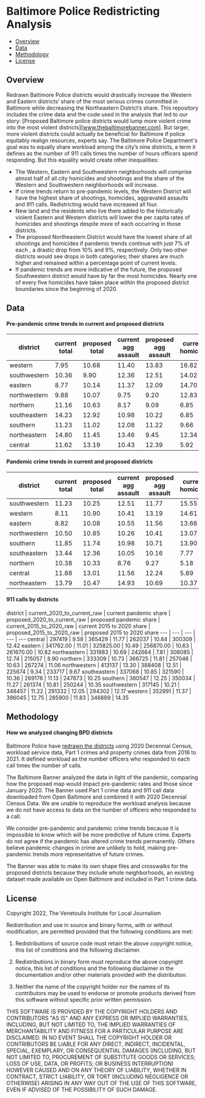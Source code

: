 Baltimore Police Redistricting Analysis
================

  - [Overview](#overview)
  - [Data](#data)
  - [Methodology](#method)
  - [License](#license)

## Overview

Redrawn Baltimore Police districts would drastically increase the Western and Eastern districts’ share of the most serious crimes committed in Baltimore while decreasing the Northeastern District’s share. This repository includes the crime data and the code used in the analysis that led to our story: [Proposed Baltimore police districts would lump more violent crime into the most violent districts][www.thebaltimorebanner.com]. But larger, more violent districts could actually be beneficial for Baltimore if police equitably realign resources, experts say.
The Baltimore Police Department's goal was to equally share workload among the city’s nine districts, a term it defines as the number of 911 calls times the number of hours officers spend responding. But this equality would create other inequalities:
- The Western, Eastern and Southwestern neighborhoods will comprise almost half of all city homicides and shootings and the share of the Western and Southwestern neighborhoods will increase.
- If crime trends return to pre-pandemic levels, the Western District will have the highest share of shootings, homicides, aggravated assaults and 911 calls. Redistricting would have increased all four.
- New land and the residents who live there added to the historically violent Eastern and Western districts will lower the per capita rates of homicides and shootings despite more of each occurring in those districts.
- The proposed Northeastern District would have the lowest share of all shootings and homicides if pandemic trends continue with just 7% of each , a drastic drop from 10% and 9%, respectively. Only two other districts would see drops in both categories; their shares are much higher and remained within a percentage point of current levels.
- If pandemic trends are more indicative of the future, the proposed Southwestern district would have by far the most homicides. Nearly one of every five homicides have taken place within the proposed district boundaries since the beginning of 2020.

<a id="data"></a>
## Data

#### Pre-pandemic crime trends in current and proposed districts
district | current total | proposed total | current agg assault | proposed agg assault | current homicide | proposed homicide | current shooting | proposed shooting
--- | --- | --- | --- | --- | --- | --- | --- | ---
western | 7.95 | 10.68 | 11.40 | 13.83 | 16.82 | 17.63 | 16.93 | 18.25
southwestern | 10.36 | 9.90 | 12.36 | 12.51 | 14.02 | 16.07 | 14.04 | 15.89
eastern | 8.77 | 10.14 | 11.37 | 12.09 | 14.70 | 14.77 | 14.74 | 13.84
northwestern | 9.88 | 10.07 | 9.75 | 9.20 | 12.83 | 12.09 | 11.02 | 10.36
northern | 11.16 | 10.63 | 8.17 | 9.09 | 6.85 | 9.53 | 6.85 | 9.01
southeastern | 14.23 | 12.92 | 10.98 | 10.22 | 6.85 | 7.91 | 6.60 | 7.86
southern | 11.23 | 11.02 | 12.08 | 11.22 | 9.66 | 7.79 | 11.30 | 9.56
northeastern | 14.80 | 11.45 | 13.46 | 9.45 | 12.34 | 7.73 | 11.40 | 7.55
central | 11.62 | 13.19 | 10.43 | 12.39 | 5.92 | 6.48 | 7.13 | 7.68

#### Pandemic crime trends in current and proposed districts
district | current total | proposed total | current agg assault | proposed agg assault | current homicide | proposed homicide | current shooting | proposed shooting
--- | --- | --- | --- | --- | --- | --- | --- | ---
southwestern | 11.23 | 10.25 | 12.51 | 11.77 | 15.55 | 19.08 | 13.91 | 15.47
western | 8.11 | 10.90 | 10.41 | 13.19 | 14.61 | 14.61 | 13.65 | 15.79
eastern | 8.82 | 10.08 | 10.55 | 11.56 | 13.66 | 14.02 | 15.33 | 13.14
northwestern | 10.50 | 10.85 | 10.26 | 10.41 | 13.07 | 12.25 | 10.48 | 9.84
southern | 11.85 | 11.74 | 10.98 | 10.71 | 13.90 | 10.72 | 12.35 | 11.52
southeastern | 13.44 | 12.36 | 10.05 | 10.16 | 7.77 | 7.77 | 8.15 | 9.45
northern | 10.38 | 10.33 | 8.76 | 9.27 | 5.18 | 7.66 | 6.27 | 8.35
central | 11.88 | 13.01 | 11.56 | 12.24 | 5.89 | 7.30 | 9.83 | 9.39
northeastern | 13.79 | 10.47 | 14.93 | 10.69 | 10.37 | 6.60 | 10.03 | 7.06

#### 911 calls by districts
district | current_2020_to_current_raw | current pandemic share | proposed_2020_to_current_raw | proposed pandemic share | current_2015_to_2020_raw | current 2015 to 2020 share | proposed_2015_to_2020_raw | proposed 2015 to 2020 share
--- | --- | --- | --- | ---
central | 297419 | 9.58 | 365429 | 11.77 | 262037 | 10.84 | 300309 | 12.42
eastern | 341762.00 | 11.01 | 325825.00 | 10.49 | 256870.00 | 10.63 | 261670.00 | 10.82
northeastern | 331983 | 10.69 | 242664 | 7.81 | 308085 | 12.74 | 215057 | 8.90
northern | 333309 | 10.73 | 366725 | 11.81 | 257046 | 10.63 | 267274 | 11.06
northwestern | 413137 | 13.30 | 388408 | 12.51 | 225674 | 9.34 | 233717 | 9.67
southeastern | 337068 | 10.85 | 321590 | 10.36 | 269178 | 11.13 | 247873 | 10.25
southern | 380547 | 12.25 | 350034 | 11.27 | 261374 | 10.81 | 250244 | 10.35
southwestern | 317145 | 10.21 | 348457 | 11.22 | 291332 | 12.05 | 294302 | 12.17
western | 352991 | 11.37 | 396045 | 12.75 | 285900 | 11.83 | 346869 | 14.35

<a id="method"></a>

## Methodology

#### How we analyzed changing BPD districts

Baltimore Police have [redrawn the districts](https://www.baltimorepolice.org/redistricting) using 2020 Decennial Census, workload service data, Part 1 crimes and property crimes data from 2016 to 2021. It defined workload as the number officers who responded to each call times the number of calls.

The Baltimore Banner analyzed the data in light of the pandemic, comparing how the proposed map would impact pre-pandemic rates and those since January 2020. The Banner used Part 1 crime data and 911 call data downloaded from Open Baltimore and combined it with 2020 Decennial Census Data. We are unable to reproduce the workload analysis because we do not have access to data on the number of officers who responded to a call.

We consider pre-pandemic and pandemic crime trends because it is impossible to know which will be more predictive of future crime. Experts do not agree if the pandemic has altered crime trends permanently. Others believe pandemic changes in crime are unlikely to hold, making pre-pandemic trends more representative of future crimes.

The Banner was able to make its own shape files and crosswalks for the proposed districts because they include whole neighborhoods, an existing dataset made available on Open Baltimore and included in Part 1 crime data.

<a id="license"></a>

## License

Copyright 2022, The Venetoulis Institute for Local Journalism

Redistribution and use in source and binary forms, with or without modification, are permitted provided that the following conditions are met:

1. Redistributions of source code must retain the above copyright notice, this list of conditions and the following disclaimer.

2. Redistributions in binary form must reproduce the above copyright notice, this list of conditions and the following disclaimer in the documentation and/or other materials provided with the distribution.

3. Neither the name of the copyright holder nor the names of its contributors may be used to endorse or promote products derived from this software without specific prior written permission.

THIS SOFTWARE IS PROVIDED BY THE COPYRIGHT HOLDERS AND CONTRIBUTORS "AS IS" AND ANY EXPRESS OR IMPLIED WARRANTIES, INCLUDING, BUT NOT LIMITED TO, THE IMPLIED WARRANTIES OF MERCHANTABILITY AND FITNESS FOR A PARTICULAR PURPOSE ARE DISCLAIMED. IN NO EVENT SHALL THE COPYRIGHT HOLDER OR CONTRIBUTORS BE LIABLE FOR ANY DIRECT, INDIRECT, INCIDENTAL, SPECIAL, EXEMPLARY, OR CONSEQUENTIAL DAMAGES (INCLUDING, BUT NOT LIMITED TO, PROCUREMENT OF SUBSTITUTE GOODS OR SERVICES; LOSS OF USE, DATA, OR PROFITS; OR BUSINESS INTERRUPTION) HOWEVER CAUSED AND ON ANY THEORY OF LIABILITY, WHETHER IN CONTRACT, STRICT LIABILITY, OR TORT (INCLUDING NEGLIGENCE OR OTHERWISE) ARISING IN ANY WAY OUT OF THE USE OF THIS SOFTWARE, EVEN IF ADVISED OF THE POSSIBILITY OF SUCH DAMAGE.
